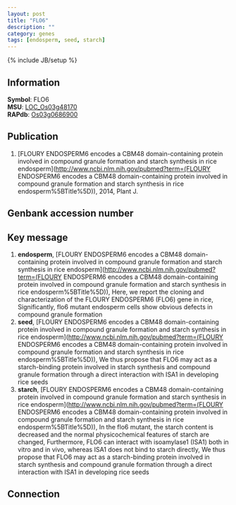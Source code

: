 ```yaml
---
layout: post
title: "FLO6"
description: ""
category: genes
tags: [endosperm, seed, starch]
---
```

{% include JB/setup %}

## Information
__Symbol__: FLO6  
__MSU__: [LOC_Os03g48170](http://rice.plantbiology.msu.edu/cgi-bin/ORF_infopage.cgi?orf=LOC_Os03g48170)  
__RAPdb__: [Os03g0686900](http://rapdb.dna.affrc.go.jp/viewer/gbrowse_details/irgsp1?name=Os03g0686900)  

## Publication
1. [FLOURY ENDOSPERM6 encodes a CBM48 domain-containing protein involved in compound granule formation and starch synthesis in rice endosperm](http://www.ncbi.nlm.nih.gov/pubmed?term=(FLOURY ENDOSPERM6 encodes a CBM48 domain-containing protein involved in compound granule formation and starch synthesis in rice endosperm%5BTitle%5D)), 2014, Plant J.

## Genbank accession number

## Key message
1. __endosperm__, [FLOURY ENDOSPERM6 encodes a CBM48 domain-containing protein involved in compound granule formation and starch synthesis in rice endosperm](http://www.ncbi.nlm.nih.gov/pubmed?term=(FLOURY ENDOSPERM6 encodes a CBM48 domain-containing protein involved in compound granule formation and starch synthesis in rice endosperm%5BTitle%5D)),  Here, we report the cloning and characterization of the FLOURY ENDOSPERM6 (FLO6) gene in rice, Significantly, flo6 mutant endosperm cells show obvious defects in compound granule formation
2. __seed__, [FLOURY ENDOSPERM6 encodes a CBM48 domain-containing protein involved in compound granule formation and starch synthesis in rice endosperm](http://www.ncbi.nlm.nih.gov/pubmed?term=(FLOURY ENDOSPERM6 encodes a CBM48 domain-containing protein involved in compound granule formation and starch synthesis in rice endosperm%5BTitle%5D)),  We thus propose that FLO6 may act as a starch-binding protein involved in starch synthesis and compound granule formation through a direct interaction with ISA1 in developing rice seeds
3. __starch__, [FLOURY ENDOSPERM6 encodes a CBM48 domain-containing protein involved in compound granule formation and starch synthesis in rice endosperm](http://www.ncbi.nlm.nih.gov/pubmed?term=(FLOURY ENDOSPERM6 encodes a CBM48 domain-containing protein involved in compound granule formation and starch synthesis in rice endosperm%5BTitle%5D)),  In the flo6 mutant, the starch content is decreased and the normal physicochemical features of starch are changed, Furthermore, FLO6 can interact with isoamylase1 (ISA1) both in vitro and in vivo, whereas ISA1 does not bind to starch directly, We thus propose that FLO6 may act as a starch-binding protein involved in starch synthesis and compound granule formation through a direct interaction with ISA1 in developing rice seeds

## Connection



